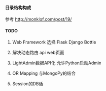 

#### 目录结构构成
 参考 http://monklof.com/post/19/


#### TODO
1. Web Framework 选择 Flask Django Bottle

2. 解决动态路由
 api
 web页面

3. LightAdmin数据API化
 允许Python启动Admin

4. OR Mapping
 与MongoPy的结合

5. Session的DB话
